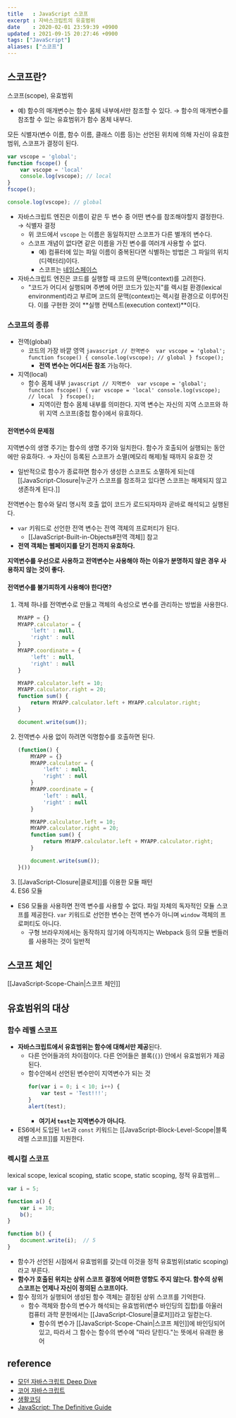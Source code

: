 ```yaml
---
title   : JavaScript 스코프 
excerpt : 자바스크립트의 유효범위
date    : 2020-02-01 23:59:39 +0900
updated : 2021-09-15 20:27:46 +0900
tags: ["JavaScript"]
aliases: ["스코프"]
---
```

## 스코프란? 
스코프(scope), 유효범위  
- 예) 함수의 매개변수는 함수 몸체 내부에서만 참조할 수 있다. → 함수의 매개변수를 참조할 수 있는 유효범위가 함수 몸체 내부다.    


모든 식별자(변수 이름, 함수 이름, 클래스 이름 등)는 선언된 위치에 의해 자신이 유효한 범위, 스코프가 결정이 된다. 

```javascript
var vscope = 'global';
function fscope() {
	var vscope = 'local'
	console.log(vscope); // local 
}
fscope(); 

console.log(vscope); // global 
```
- 자바스크립트 엔진은 이름이 같은 두 변수 중 어떤 변수를 참조해야할지 결정한다. → 식별자 결정 
  - 위 코드에서 `vscope` 는 이름은 동일하지만 스코프가 다른 별개의 변수다.
  - 스코프 개념이 없다면 같은 이름을 가진 변수를 여러개 사용할 수 없다. 
    - 예) 컴퓨터에 있는 파일 이름이 중복된다면 식별하는 방법은 그 파일의 위치(디렉터리)이다. 
    - 스코프는 [네임스페이스](https://ko.wikipedia.org/wiki/%EC%9D%B4%EB%A6%84%EA%B3%B5%EA%B0%84)
- 자바스크립트 엔진은 코드를 실행할 때 코드의 문맥(context)를 고려한다. 
  - "코드가 어디서 실행되며 주변에 어떤 코드가 있는지"를 렉시컬 환경(lexical environment)라고 부르며 코드의 문맥(context)는 렉시컬 환경으로 이루어진다. 이를 구현한 것이 **실행 컨텍스트(execution context)**이다. 

### 스코프의 종류 
- 전역(global)
  - 코드의 가장 바깥 영역 
		```javascript
		// 전역변수 
		var vscope = 'global';
		function fscope() {
			console.log(vscope); // global
		}
		fscope(); 
		```
	- **전역 변수는 어디서든 참조** 가능하다. 
- 지역(local)
  - 함수 몸체 내부 
		```javascript
		// 지역변수 
		var vscope = 'global';
		function fscope() {
			var vscope = 'local'
			console.log(vscope); // local 
		}
		fscope(); 
		```
	- 지역이란 함수 몸체 내부를 의미한다. 지역 변수는 자신의 지역 스코프와 하위 지역 스코프(중첩 함수)에서 유효하다. 

#### 전역변수의 문제점 
지역변수의 생명 주기는 함수의 생명 주기와 일치한다. 함수가 호출되어 실행되는 동안에만 유효하다. → 자신이 등록된 스코프가 소멸(메모리 해제)될 때까지 유효한 것 
- 일반적으로 함수가 종료하면 함수가 생성한 스코프도 소멸하게 되는데 [[JavaScript-Closure|누군가 스코프를 참조하고 있다면 스코프는 해제되지 않고 생존하게 된다.]]

전역변수는 함수와 달리 명시적 호출 없이 코드가 로드되자마자 곧바로 해석되고 실행된다. 
- `var` 키워드로 선언한 전역 변수는 전역 객체의 프로퍼티가 된다.  
	- [[JavaScript-Built-in-Objects#전역 객체]] 참고 
- **전역 객체는 웹페이지를 닫기 전까지 유효하다.** 

**지역변수를 우선으로 사용하고 전역변수는 사용해야 하는 이유가 분명하지 않은 경우 사용하지 않는 것이 좋다.** 

#### 전역변수를 불가피하게 사용해야 한다면?
1. 객체 하나를 전역변수로 만들고 객체의 속성으로 변수를 관리하는 방법을 사용한다.  
    ```javascript
    MYAPP = {}
    MYAPP.calculator = {
        'left' : null,
        'right' : null
    }
    MYAPP.coordinate = {
        'left' : null,
        'right' : null
    }

    MYAPP.calculator.left = 10;
    MYAPP.calculator.right = 20;
    function sum() {
        return MYAPP.calculator.left + MYAPP.calculator.right;
    }

    document.write(sum());
    ```
2. 전역변수 사용 없이 하려면 익명함수를 호출하면 된다.   
    ```javascript
    (function() {
        MYAPP = {}
        MYAPP.calculator = {
            'left' : null,
            'right' : null
        }
        MYAPP.coordinate = {
            'left' : null,
            'right' : null
        }

        MYAPP.calculator.left = 10;
        MYAPP.calculator.right = 20;
        function sum() {
            return MYAPP.calculator.left + MYAPP.calculator.right;
        }

        document.write(sum());
    }())
    ```
3. [[JavaScript-Closure|클로저]]를 이용한 모듈 패턴 
4. ES6 모듈
- ES6 모듈을 사용하면 전역 변수를 사용할 수 없다. 파일 자체의 독자적인 모듈 스코프를 제공한다. `var` 키워드로 선언한 변수는 전역 변수가 아니며 `window` 객체의 프로퍼티도 아니다. 
	- 구형 브라우저에서는 동작하지 않기에 아직까지는 Webpack 등의 모듈 번들러를 사용하는 것이 일반적 

## 스코프 체인
[[JavaScript-Scope-Chain|스코프 체인]]

## 유효범위의 대상
### 함수 레벨 스코프 
- **자바스크립트에서 유효범위는 함수에 대해서만 제공**된다.  
  - 다른 언어들과의 차이점이다. 다른 언어들은 블록(`{}`) 안에서 유효범위가 제공된다.  
  - 함수안에서 선언된 변수만이 지역변수가 되는 것  
    ```javascript
    for(var i = 0; i < 10; i++) {
        var test = 'Test!!!';
    }
    alert(test);
    ```
    - **여기서 `test`는 지역변수가 아니다.**   
- ES6에서 도입된 `let`과 `const` 키워드는 [[JavaScript-Block-Level-Scope|블록 레벨 스코프]]를 지원한다. 

### 렉시컬 스코프
lexical scope, lexical scoping, static scope, static scoping, 정적 유효범위... 
```javascript
var i = 5;

function a() {
    var i = 10;
    b();
}

function b() {
    document.write(i);  // 5 
}
```
- 함수가 선언된 시점에서 유효범위를 갖는데 이것을 정적 유효범위(static scoping)라고 부른다.  
- **함수가 호출된 위치는 상위 스코프 결정에 어떠한 영향도 주지 않는다. 함수의 상위 스코프는 언제나 자신이 정의된 스코프이다.** 
- 함수 정의가 실행되어 생성된 함수 객체는 결정된 상위 스코프를 기억한다. 
  - 함수 객체와 함수의 변수가 해석되는 유효범위(변수 바인딩의 집합)를 아울러 컴퓨터 과학 문헌에서는 [[JavaScript-Closure|클로저]]라고 일컫는다. 
	- 함수의 변수가 [[JavaScript-Scope-Chain|스코프 체인]]에 바인딩되어 있고, 따라서 그 함수는 함수의 변수에 "따라 닫힌다."는 뜻에서 유래한 용어 

## reference 
- [모던 자바스크립트 Deep Dive](http://www.kyobobook.co.kr/product/detailViewKor.laf?ejkGb=KOR&mallGb=KOR&barcode=9791158392239&orderClick=LEa&Kc=)
- [코어 자바스크립트](https://search.kyobobook.co.kr/web/search?vPstrKeyWord=%25EC%25BD%2594%25EC%2596%25B4%2520%25EC%259E%2590%25EB%25B0%2594%25EC%258A%25A4%25ED%2581%25AC%25EB%25A6%25BD%25ED%258A%25B8&orderClick=LAG)
- [생활코딩](https://opentutorials.org/course/743/6544)
- [JavaScript: The Definitive Guide](http://www.kyobobook.co.kr/product/detailViewKor.laf?mallGb=KOR&ejkGb=KOR&barcode=9788966261796)
